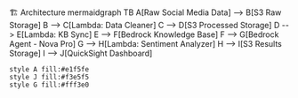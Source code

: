 🏗️ Architecture
mermaidgraph TB
    A[Raw Social Media Data] --> B[S3 Raw Storage]
    B --> C[Lambda: Data Cleaner]
    C --> D[S3 Processed Storage]
    D --> E[Lambda: KB Sync]
    E --> F[Bedrock Knowledge Base]
    F --> G[Bedrock Agent - Nova Pro]
    G --> H[Lambda: Sentiment Analyzer]
    H --> I[S3 Results Storage]
    I --> J[QuickSight Dashboard]
    
    style A fill:#e1f5fe
    style J fill:#f3e5f5
    style G fill:#fff3e0
